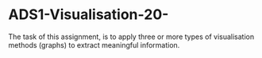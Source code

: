 # ADS1-Visualisation-20-
The task of this assignment, is to apply three or more types of visualisation methods (graphs) to extract meaningful information.
